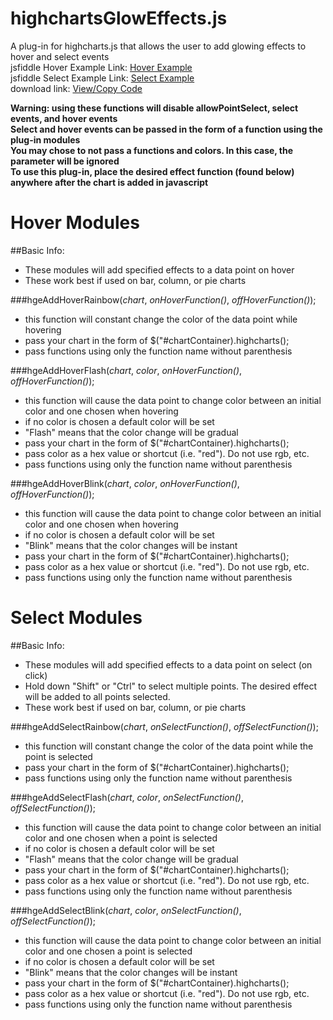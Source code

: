 # highchartsGlowEffects.js  
A plug-in for highcharts.js that allows the user to add glowing effects to hover and select events  
jsfiddle Hover Example Link:  [Hover Example](http://www.brandenkeck.com/res/js/GlowEffects/glowChartsPractice.html)  
jsfiddle Select Example Link:  [Select Example](http://www.brandenkeck.com/res/js/GlowEffects/glowChartsPractice2.html)  
download link:  [View/Copy Code](http://www.brandenkeck.com/res/downloads/highchartsGlowEffects.js)  
  
**Warning: using these functions will disable allowPointSelect, select events, and hover events**  
**Select and hover events can be passed in the form of a function using the plug-in modules**  
**You may chose to not pass a functions and colors.  In this case, the parameter will be ignored**  
**To use this plug-in, place the desired effect function (found below) anywhere after the chart is added in javascript**  

  
# Hover Modules  

##Basic Info:  
+ These modules will add specified effects to a data point on hover
+ These work best if used on bar, column, or pie charts
  
###hgeAddHoverRainbow(*chart*, *onHoverFunction()*, *offHoverFunction()*);  
+ this function will constant change the color of the data point while hovering
+ pass your chart in the form of $("#chartContainer).highcharts();  
+ pass functions using only the function name without parenthesis
  
###hgeAddHoverFlash(*chart*, *color*, *onHoverFunction()*, *offHoverFunction()*);  
+ this function will cause the data point to change color between an initial color and one chosen when hovering
+ if no color is chosen a default color will be set
+ "Flash" means that the color change will be gradual
+ pass your chart in the form of $("#chartContainer).highcharts();  
+ pass color as a hex value or shortcut (i.e. "red").  Do not use rgb, etc.
+ pass functions using only the function name without parenthesis
  
###hgeAddHoverBlink(*chart*, *color*, *onHoverFunction()*, *offHoverFunction()*);  
+ this function will cause the data point to change color between an initial color and one chosen when hovering
+ if no color is chosen a default color will be set
+ "Blink" means that the color changes will be instant
+ pass your chart in the form of $("#chartContainer).highcharts();  
+ pass color as a hex value or shortcut (i.e. "red").  Do not use rgb, etc.
+ pass functions using only the function name without parenthesis
  
# Select Modules  

##Basic Info:  
+ These modules will add specified effects to a data point on select (on click)
+ Hold down "Shift" or "Ctrl" to select multiple points.  The desired effect will be added to all points selected.
+ These work best if used on bar, column, or pie charts
  
###hgeAddSelectRainbow(*chart*, *onSelectFunction()*, *offSelectFunction()*);  
+ this function will constant change the color of the data point while the point is selected
+ pass your chart in the form of $("#chartContainer).highcharts();  
+ pass functions using only the function name without parenthesis
  
###hgeAddSelectFlash(*chart*, *color*, *onSelectFunction()*, *offSelectFunction()*);  
+ this function will cause the data point to change color between an initial color and one chosen when a point is selected
+ if no color is chosen a default color will be set
+ "Flash" means that the color change will be gradual
+ pass your chart in the form of $("#chartContainer).highcharts();  
+ pass color as a hex value or shortcut (i.e. "red").  Do not use rgb, etc.
+ pass functions using only the function name without parenthesis
  
###hgeAddSelectBlink(*chart*, *color*, *onSelectFunction()*, *offSelectFunction()*);  
+ this function will cause the data point to change color between an initial color and one chosen a point is selected
+ if no color is chosen a default color will be set
+ "Blink" means that the color changes will be instant
+ pass your chart in the form of $("#chartContainer).highcharts();  
+ pass color as a hex value or shortcut (i.e. "red").  Do not use rgb, etc.
+ pass functions using only the function name without parenthesis
